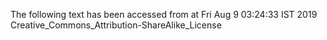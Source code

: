 The following text has been accessed from at Fri Aug 9 03:24:33 IST 2019
Creative_Commons_Attribution-ShareAlike_License
